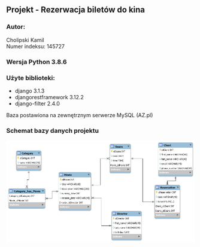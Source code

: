 ## Projekt - Rezerwacja biletów do kina

### Autor:
  Cholipski Kamil <br>
  Numer indeksu: 145727



### Wersja Python 3.8.6<br>




### Użyte biblioteki:
- django 3.1.3
- djangorestframework 3.12.2
- django-filter 2.4.0


Baza postawiona na zewnętrznym serwerze MySQL (AZ.pl)

### Schemat bazy danych projektu
![Schemat bazy danych](SchematBD/model_django.png)